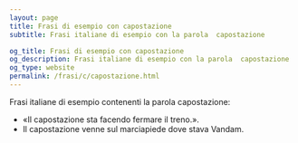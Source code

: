 ```yaml
---
layout: page
title: Frasi di esempio con capostazione 
subtitle: Frasi italiane di esempio con la parola  capostazione

og_title: Frasi di esempio con capostazione 
og_description: Frasi italiane di esempio con la parola  capostazione
og_type: website
permalink: /frasi/c/capostazione.html
---
```


Frasi italiane di esempio contenenti la parola capostazione:


- «Il capostazione sta facendo fermare il treno.».
- Il capostazione venne sul marciapiede dove stava Vandam.
